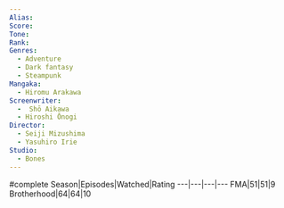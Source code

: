 ```yaml
---
Alias:
Score:
Tone:
Rank:
Genres:
  - Adventure
  - Dark fantasy
  - Steampunk
Mangaka:
  - Hiromu Arakawa
Screenwriter:
  -  Shō Aikawa
  - Hiroshi Ōnogi
Director:
  - Seiji Mizushima
  - Yasuhiro Irie
Studio:
  - Bones
---
```

#complete
Season|Episodes|Watched|Rating
---|---|---|---
FMA|51|51|9
Brotherhood|64|64|10
